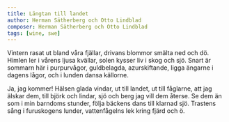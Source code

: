 ```yaml
---
title: Längtan till landet
author: Herman Sätherberg och Otto Lindblad
composer: Herman Sätherberg och Otto Lindblad
tags: [wine, swe]
---
```


Vintern rasat ut bland våra fjällar,
drivans blommor smälta ned och dö.
Himlen ler i vårens ljusa kvällar,
solen kysser liv i skog och sjö.
Snart är sommarn här i purpurvågor,
guldbelagda, azurskiftande,
ligga ängarne i dagens lågor,
och i lunden dansa källorne.

Ja, jag kommer! Hälsen glada vindar,
ut till landet, ut till fåglarne,
att jag älskar dem, till björk och lindar,
sjö och berg jag vill dem återse.
Se dem än som i min barndoms stunder,
följa bäckens dans till klarnad sjö.
Trastens sång i furuskogens lunder,
vattenfågelns lek kring fjärd och ö.
